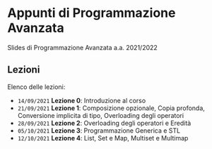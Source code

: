# Appunti di Programmazione Avanzata

Slides di Programmazione Avanzata a.a. 2021/2022

## Lezioni

Elenco delle lezioni:
- `14/09/2021` **Lezione 0**: Introduzione al corso
- `21/09/2021` **Lezione 1**: Composizione opzionale, Copia profonda, Conversione implicita di tipo, Overloading degli operatori
- `28/09/2021` **Lezione 2**: Overloading degli operatori e Eredità
- `05/10/2021` **Lezione 3**: Programmazione Generica e STL
- `12/10/2021` **Lezione 4**: List, Set e Map, Multiset e Multimap
